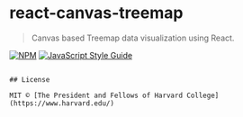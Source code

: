 # react-canvas-treemap

> Canvas based Treemap data visualization using React.

[![NPM](https://img.shields.io/npm/v/react-canvas-treemap.svg)](https://www.npmjs.com/package/react-canvas-treemap) [![JavaScript Style Guide](https://img.shields.io/badge/code_style-standard-brightgreen.svg)](https://standardjs.com)

```

## License

MIT © [The President and Fellows of Harvard College](https://www.harvard.edu/)
